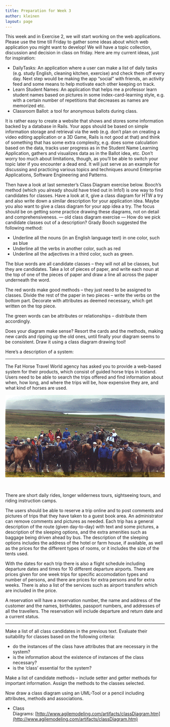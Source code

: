 ```yaml
---
title: Preparation for Week 3
author: kleinen
layout: page
---
```


This week and in Exercise 2, we will start working on the web applications. Please use the time till Friday to gather some ideas about which web application you might want to develop! We will have a topic collection, discussion and decision in class on friday. Here are my current ideas, just for inspiration:

 *  DailyTasks: An application where a user can make a list of daily tasks (e.g. study English, cleaning kitchen, exercise) and check them off every day. Next step would be making the app “social" with friends, an activity feed and some means to help motivate each other keeping on track.
 *  Learn Student Names: An application that helps me a professor learn student names based on pictures in some index-card-learning style, e.g. with a certain number of repetitions that decreases as names are memorized etc.
 *  Classroom Ballot: a tool for anonymous ballots during class.

It is rather easy to create a website that shows and stores some information backed by a database in Rails. Your apps should be based on simple information storage and retrieval via the web (e.g. don’t plan on creating a video editing application or a 3D Game, Rails is not good at that) and think of something that has some extra complexity, e.g. does some calculation based on the data, tracks user progress as in the Student Name Learning Application, gathers and visualizes data as in the Ballot idea, etc. Don’t worry too much about limitations, though, as you’ll be able to switch your topic later if you encounter a dead end. It will just serve as an example for discussing and practicing various topics and techniques around Enterprise Applications, Software Engineering and Patterns.

Then have a look at last semester’s Class Diagram exercise below. Booch’s method (which you already should have tried out in Info1) is one way to find candidates for classes. Have a look at it, give a class diagram for HTW a try and also write down a similar description for your application idea. Maybe you also want to give a class diagram for your app idea a try. The focus should be on getting some practice drawing these diagrams, not on detail and comprehensiveness. — old class diagram exercise — How do we pick candidate classes out of a description? Grady Booch suggested the following method:

 *  Underline all the nouns (in an English language text) in one color, such as blue
 *  Underline all the verbs in another color, such as red
 *  Underline all the adjectives in a third color, such as green.

 The blue words are all candidate classes – they will not all be classes, but they are candidates. Take a lot of pieces of paper, and write each noun at the top of one of the pieces of paper and draw a line all across the paper underneath the word.

 The red words make good methods – they just need to be assigned to classes. Divide the rest of the paper in two pieces – write the verbs on the bottom part. Decorate with attributes as deemed necessary, which get written on the top piece.

 The green words can be attributes or relationships – distribute them accordingly.

 Does your diagram make sense? Resort the cards and the methods, making new cards and ripping up the old ones, until finally your diagram seems to be consistent. Draw it using a class diagram drawing tool!

 Here’s a description of a system:


***

 The Fat Horse Travel World agency has asked you to provide a web-based system for their products, which consist of guided horse trips in Iceland. Users need to be able to search the trips offered and find information about when, how long, and where the trips will be, how expensive they are, and what kind of horses are used.

 ![Icelandic Horses](../images/horses.gif "horses")

  

 There are short daily rides, longer wilderness tours, sightseeing tours, and riding instruction camps.

 The users should be able to reserve a trip online and to post comments and pictures of trips that they have taken to a guest book area. An administrator can remove comments and pictures as needed. Each trip has a general description of the route (given day-to-day) with text and some pictures, a description of the sleeping options, and the extra amenities such as baggage being driven ahead by bus. The description of the sleeping options includes the address of the hotel or farm house, if available, as well as the prices for the different types of rooms, or it includes the size of the tents used.

 With the dates for each trip there is also a flight schedule including departure dates and times for 10 different departure airports. There are prices given for one week trips for specific accomodation types and number of persons, and there are prices for extra persons and for extra weeks. There is also a list of the services such as airport transfers which are included in the price.

 A reservation will have a reservation number, the name and address of the customer and the names, birthdates, passport numbers, and addresses of all the travellers. The reservation will include departure and return date and a current status.

***

 Make a list of all class candidates in the previous text. Evaluate their suitability for classes based on the following criteria:

 *  do the instances of the class have attributes that are necessary in the system?
 *  is the information about the existence of instances of the class necessary?
 *  is the ‘class’ essential for the system?

 Make a list of candidate methods – include setter and getter methods for important information. Assign the methods to the classes selected.

 Now draw a class diagram using an UML-Tool or a pencil including attributes, methods and associations.

 * Class Diagrams: [http://www.agilemodeling.com/artifacts/classDiagram.htm](http://www.agilemodeling.com/artifacts/classDiagram.htm)
